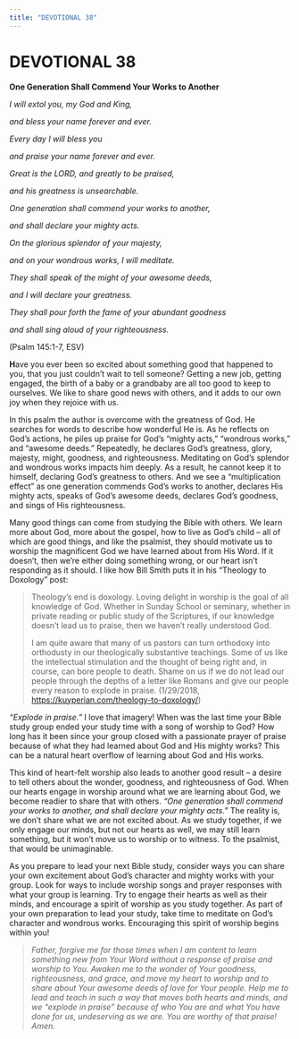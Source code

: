 ```yaml
---
title: "DEVOTIONAL 38"
---
```

# DEVOTIONAL 38

**One Generation Shall Commend Your Works to Another**

*I will extol you, my God and King,*

*and bless your name forever and ever.*

*Every day I will bless you*

*and praise your name forever and ever.*

*Great is the LORD, and greatly to be praised,*

*and his greatness is unsearchable.*

*One generation shall commend your works to another,*

*and shall declare your mighty acts.*

*On the glorious splendor of your majesty,*

*and on your wondrous works, I will meditate.*

*They shall speak of the might of your awesome deeds,*

*and I will declare your greatness.*

*They shall pour forth the fame of your abundant goodness*

*and shall sing aloud of your righteousness.*

(Psalm 145:1-7, ESV)

**H**ave you ever been so excited about something good that happened to
you, that you just couldn’t wait to tell someone? Getting a new job,
getting engaged, the birth of a baby or a grandbaby are all too good to
keep to ourselves. We like to share good news with others, and it adds
to our own joy when they rejoice with us.

In this psalm the author is overcome with the greatness of God. He
searches for words to describe how wonderful He is. As he reflects on
God’s actions, he piles up praise for God’s “mighty acts,” “wondrous
works,” and “awesome deeds.” Repeatedly, he declares God’s greatness,
glory, majesty, might, goodness, and righteousness. Meditating on God’s
splendor and wondrous works impacts him deeply. As a result, he cannot
keep it to himself, declaring God’s greatness to others. And we see a
“multiplication effect” as one generation commends God’s works to
another, declares His mighty acts, speaks of God’s awesome deeds,
declares God’s goodness, and sings of His righteousness.

Many good things can come from studying the Bible with others. We learn
more about God, more about the gospel, how to live as God’s child – all
of which are good things, and like the psalmist, they should motivate us
to worship the magnificent God we have learned about from His Word. If
it doesn’t, then we’re either doing something wrong, or our heart isn’t
responding as it should. I like how Bill Smith puts it in his “Theology
to Doxology” post:

> Theology’s end is doxology. Loving delight in worship is the goal of
> all knowledge of God. Whether in Sunday School or seminary, whether in
> private reading or public study of the Scriptures, if our knowledge
> doesn’t lead us to praise, then we haven’t really understood God.
>
> I am quite aware that many of us pastors can turn orthodoxy into
> orthodusty in our theologically substantive teachings. Some of us like
> the intellectual stimulation and the thought of being right and, in
> course, can bore people to death. Shame on us if we do not lead our
> people through the depths of a letter like Romans and give our people
> every reason to explode in praise. (1/29/2018,
> https://kuyperian.com/theology-to-doxology/)

*“Explode in praise.”* I love that imagery! When was the last time your
Bible study group ended your study time with a song of worship to God?
How long has it been since your group closed with a passionate prayer of
praise because of what they had learned about God and His mighty works?
This can be a natural heart overflow of learning about God and His
works.

This kind of heart-felt worship also leads to another good result – a
desire to tell others about the wonder, goodness, and righteousness of
God. When our hearts engage in worship around what we are learning about
God, we become readier to share that with others. *“One generation shall
commend your works to another, and shall declare your mighty acts.”* The
reality is, we don’t share what we are not excited about. As we study
together, if we only engage our minds, but not our hearts as well, we
may still learn something, but it won’t move us to worship or to
witness. To the psalmist, that would be unimaginable.

As you prepare to lead your next Bible study, consider ways you can
share your own excitement about God’s character and mighty works with
your group. Look for ways to include worship songs and prayer responses
with what your group is learning. Try to engage their hearts as well as
their minds, and encourage a spirit of worship as you study together. As
part of your own preparation to lead your study, take time to meditate
on God’s character and wondrous works. Encouraging this spirit of
worship begins within you!

> *Father, forgive me for those times when I am content to learn
> something new from Your Word without a response of praise and worship
> to You. Awaken me to the wonder of Your goodness, righteousness, and
> grace, and move my heart to worship and to share about Your awesome
> deeds of love for Your people. Help me to lead and teach in such a way
> that moves both hearts and minds, and we “explode in praise” because
> of who You are and what You have done for us, undeserving as we are.
> You are worthy of that praise! Amen.*

